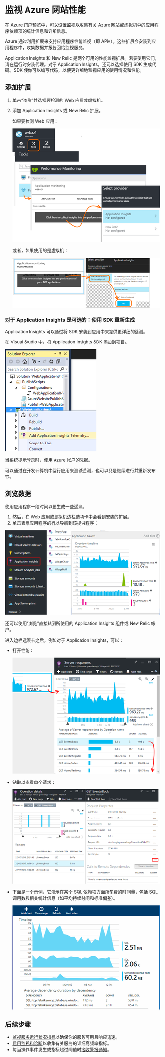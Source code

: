 <properties
	pageTitle="监视 Azure Web 应用性能"
	description="对负载和响应时间、依赖项信息绘制图表，并对性能设置警报。"
	services="azure-portal"
    documentationCenter="na"
	authors="alancameronwills" 
	manager="douge"/>

<tags 
	ms.service="azure-portal" 
	ms.date="07/28/2015"
	wacn.date="09/26/2016"/>

# 监视 Azure 网站性能

在 [Azure 门户预览](http://portal.azure.cn)中，可以设置监视以收集有关 Azure 网站或[虚拟机](/documentation/articles/virtual-machines-linux-about/)中的应用程序依赖项的统计信息和详细信息。

Azure 通过利用扩展来支持应用程序性能监视（即 APM）。这些扩展会安装到应用程序中，收集数据并报告回给监视服务。

Application Insights 和 New Relic 是两个可用的性能监视扩展。若要使用它们，请在运行时安装代理。对于 Application Insights，还可以选择使用 SDK 生成代码。SDK 使你可以编写代码，以便更详细地监视应用的使用情况和性能。

## 添加扩展

1. 单击“浏览”并选择要检测的 Web 应用或虚拟机。

2. 添加 Application Insights 或 New Relic 扩展。

    如果要检测 Web 应用：

    ![设置，扩展，添加，Application Insights](./media/insights-perf-analytics/05-extend.png)

    或者，如果使用的是虚拟机：

    ![单击“分析”磁贴](./media/insights-perf-analytics/10-vm1.png)

### 对于 Application Insights 是可选的：使用 SDK 重新生成

Application Insights 可以通过将 SDK 安装到应用中来提供更详细的遥测。

在 Visual Studio 中，将 Application Insights SDK 添加到项目。

![右键单击 Web 项目，然后选择“添加 Application Insights”](./media/insights-perf-analytics/03-add.png)

当系统提示登录时，使用 Azure 帐户的凭据。

可以通过在开发计算机中运行应用来测试遥测，也可以只是继续进行并重新发布它。


## 浏览数据

使用应用程序一段时间以便生成一些遥测。

1. 然后，在 Web 应用或虚拟机边栏选项卡中会看到安装的扩展。
2. 单击表示应用程序的行以导航到该提供程序：

![单击刷新](./media/insights-perf-analytics/06-overview.png)

还可以使用“浏览”直接转到所使用的 Application Insights 组件或 New Relic 帐户。

进入边栏选项卡之后，例如对于 Application Insights，可以：

- 打开性能：

    ![在 Application Insights 概述边栏选项卡中，单击“性能”磁贴](./media/insights-perf-analytics/07-dependency.png)

- 钻取以查看单个请求：

    ![在网格中，单击依赖项以查看相关请求。](./media/insights-perf-analytics/08-requests.png)

- 下面是一个示例，它演示在某个 SQL 依赖项方面所花费的时间量，包括 SQL 调用数和相关统计信息（如平均持续时间和标准偏差）。 

    ![](./media/insights-perf-analytics/01-example.png)



## 后续步骤

* [监视服务运行状况指标](/documentation/articles/insights-how-to-customize-monitoring/)以确保你的服务可用且响应迅速。
* [启用监视和诊断](/documentation/articles/insights-how-to-use-diagnostics/)以收集有关服务的详细高频率指标。
* 每当操作事件发生或指标超过阈值时[接收警报通知](/documentation/articles/insights-receive-alert-notifications/)。


 
<!---HONumber=Mooncake_0503_2016-->